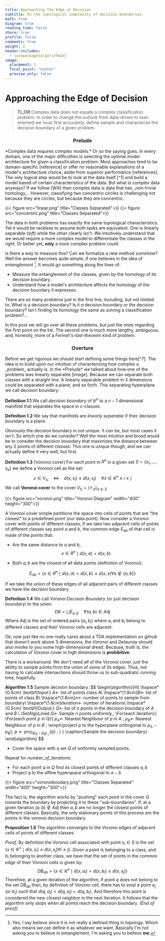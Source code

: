 ```yaml
---
title: Approaching the Edge of Decision
subtitle: On the topological complexity of decision boundaries.
math: true
diagram: true
reading_time: false  
share: true 
profile: false  
comments: true
weight: 2
header-includes:
  - \usepackage{algorithm2e}
image:
  placement: 1
  focal_point: "Center"
  preview_only: false
---
```


# Approaching the Edge of Decision

> **TL;DR** Complex data does not equate a complex classification problem. In order to change the outlook from data-driven to task-oriented we must first accurately, define sample and characterize the decision boundary of a given problem.



<H3> <div style="text-align:center">Prelude</div> </H3>
*Complex data requires complex models.* Or so the saying goes. In every domain, one of the major difficulties is selecting the optimal model architecture for given a classification problem. Most approaches tend to be domain-specific [reference] or offer no reasonable explanations of a model's architecture choice, aside from superior performance [references]. The only logical step would be to look at the data itself [^1] and build a model based of certain characteristics of the data. But what is complex data anyways?  If we follow [Will] then complex data is data that has _non-trivial homology_ . However, classifying two concentric circles is challenging not because they are circles, but because they are concentric.

{{< figure src="linear.png" title="Classes Separated">}}
{{< figure src="concentric.png" title="Classes Separated">}}

The data in both problems has exactly the same topological characteristics. Yet it would be reckless to assume both tasks are equivalent. One is linearly separable (*left*) while the other clearly isn't. We intuitively understand  that we would require a more complex model to differentiate the classes in the right. Or better yet, **only** a more complex problem could.

Is there a way to measure this? Can we formalize a new method somehow? Well the answer becomes quite simple, if one believes in the idea of _entanglement_ [^6].  It would go something along the lines of:

- Measure the entanglement of the classes, given by the homology of its decision boundary.
- Understand how a model's architecture affects the homology of the decision boundary it expresses.

There are so many problems just in the first line, including, but not limited to: What is a decision boundary? Is it *a* decision boundary or *the* decision boundary? Isn't finding its homology the same as solving a classification problem?...

In this post we will go over all these problems, but just the ones regarding the first point on the list. The second one is much more lengthy, ambiguous, and, honestly, more of a *Fermat's-last-theorem* kind of problem. 



<H3> <div style="text-align:center">Overture</div> </H3>
Before we get rigorous we should start defining some things here[^7]. The idea is to build upon our intuition of characterizing how complex a _problem_ actually is. In the *Prelude* we talked about how one of the problems was linearly separable [image]. Because we can separate both classes with a straight line. A linearly separable problem in 3 dimensions could be separated with a plane, and so forth. This separating hyperplane we call decision boundary:

**Definition 1.1** We call *decision boundary* of $\mathbb{R}^n$ to a $n-1$ dimensional manifold that separates the space in $c$-classes.

**Definition 1.2** We say that manifolds are *linearly separable* if their decision boundary is a plane.

Obviously the decision boundary in not unique. It _can_ be, but most cases it isn't. So which one do we consider? Well the most intuitive and broad would be to consider the decision boundary that maximizes the distance between any 2 points of different classes. This one is unique though, and we can actually define it very well, but first.

**Definition 1.3** (Voronoi cover) For each point in ${R}^n$ in a given set $S = \{s_1, ..., s_k\}$ we define a Voronoi cell as the set:
$$
x \in V_{s_i} \quad \Leftrightarrow \quad d(x,s_i)\leq d(x, s_j) \quad \forall x\in\mathbb{R}^n \land i\neq j
$$
We call **Voronoi cover** to the cover $V_S = (\mathcal{V}_\sigma)_{\sigma \in S}$

{{< figure src="voronoi.png" title="Voronoi Diagram" width="400" height="300">}}

A Voronoi cover simple partitions the space into cells of points that are "the closest" to a predefined point (our data point). Now consider a Voronoi cover with points of different classes, if we take two adjacent cells of points of different classes say point $a$ and $b$, the common edge $E_{ab}$ of that cell is made of the points that:

- Are the same distance to $a$ and $b$, 
  $$
  x \in R^n \mid d(x,a)=d(x,b)
  $$

- Both $a,b$ are the closest of all data points (definition of Voronoi):

$$
E_{ab}=\{x\in R^n \mid d(x,a) = d(x,b) \leq d(x,s) \forall s\notin \{a,b\}\}
$$

If we take the union of these edges of all adjacent pairs of different classes we have the decision boundary.

**Definition 1.4** We call *Voronoi Decision Boundary* (or just decision boundary) to the union
$$
DB = \bigcup E_{a,b} \quad \forall (a,b) \in Adj
$$
Where $Adj$ is the set of ordered pairs $(a_i,b_i)$ where $a_i$ and $b_i$ belong to different classes and their Voronoi cells are adjacent.

Ok, now just like no one really cares about a TDA implementation on github that doesn't work above 3 dimensions, the *Voronoi* and *Delaunay* should also invoke to you some high-dimensional dread. Because, truth is, the calculation of Voronoi cover in high dimensions is **prohibitive**.

There is a workaround. We don't need *all* of the Voronoi cover, just the ability to sample points from the union of *some* of its edges. Thus, not having to calculate intersections should throw us to sub-quadratic running time, hopefully. 

**Algorithm 1.5** Sample decision boundary.
$$
\begin{algorithm}[H]
\hspace*{0.5cm} \textbf{Input:} $A \gets$ list of points class A\\
\hspace*{1.8cm}$B\gets$ list of points of class B\\
\hspace*{1.8cm}$n\gets$ number of points to sample from boundary\\
\hspace*{1.8cm}$iteration \gets$ number of iterations\\
\hspace*{0.5cm} \textbf{Output:} $Q \gets$ list of $n$ points in the decision boundary of $A$ and $B$ \\
\SetAlgoLined
 $Q \gets$ Sample $n$ points uniformly.\;
 \For{each iteration}{
     \For{each point $p$ in Q}{
      $p_A \gets$ Nearest Neighbour of $p$ in $A$ \;
      $p_B \gets$ Nearest Neighbour of $p$ in $B$ \;
      \emph{project $p$ to the hyperplane orthogonal to $p_A-p_B$}\;
      $p \gets proj_{(p_A-p_B)_{\perp}}(p)$ \;
     }
    }
 \caption{Sample the decision boundary}
\end{algorithm}
$$

- Cover the space with a set $Q$ of uniformly sampled points.

Repeat for _number_of_iterations_:

- For each point $q$ in $Q$ find its closest points of different classes $a,b$
- Project $q$ to the affine hyperspace orthogonal to $a-b$

{{< figure src="voronoiboudary.png" title="Classes Separated" width="400" height="300">}}

The fact is, the algorithm works by "pushing" each point in the cover $Q$ towards the boundary by projecting it to these "sub-boundaries". If, at a given iteration $(a,b) \notin Adj$ then $a,b$ are no longer the closest points of different classes. Basically, the only stationary points of this process are the points in the voronoi decision boundary.

**Proposition 1.6** The algorithm converges to the Voronoi edges of adjacent cells of points of different classes.

*Proof.* By definition the Voronoi cell associated with point $s_i \in S$ is the set $\{x\in \mathbb{R}^n \mid d(x,s_i) \leq d(x,s_j) \forall i\neq j\}$. Given a point $a_i$ belonging to a class, and $b_i$ belonging to another class, we have that the set of points in the common edge of their Voronoi cells is given by:
$$
DB_{ab} = \{x\in\mathbb{R}^n\mid d(x,a_i)=d(x,b_i)\leq d(x,s_j)\}
$$
Therefore, at a given iteration of the algorithm, if point $q$ does not belong to the set $DB_{ab}$ then, by definition of Voronoi cell, there has to exist a point $a_j$ (or $b_j$) such that $d(q,a_j) < d(q,a_i)=d(q,b_i)$. And therefore this point is considered the new closest neighbor in the next iteration. It follows that the algorithm only stops when all points reach the decision boundary. _(End of proof)_



[^1]: You'd expect this realization to come sooner in a field called *Data Science.*

[^6]: Yes, I say believe since it is not really a defined thing in topology. Which also means we can define it as whatever we want. Basically I'm not asking you to believe in entanglement, I'm asking you to believe **me**.

[^7]: If you haven't, check out *The Advent of Topology* to get the definitions of the basic objects in Topological Data Analysis. Definitions that I will not go over here.

